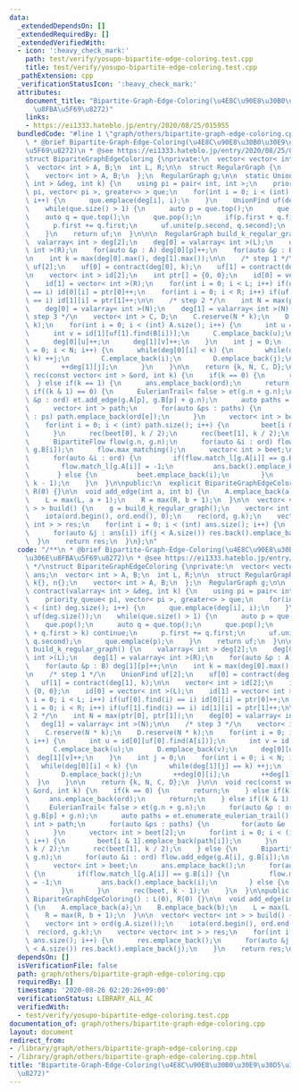 ```yaml
---
data:
  _extendedDependsOn: []
  _extendedRequiredBy: []
  _extendedVerifiedWith:
  - icon: ':heavy_check_mark:'
    path: test/verify/yosupo-bipartite-edge-coloring.test.cpp
    title: test/verify/yosupo-bipartite-edge-coloring.test.cpp
  _pathExtension: cpp
  _verificationStatusIcon: ':heavy_check_mark:'
  attributes:
    document_title: "Bipartite-Graph-Edge-Coloring(\u4E8C\u90E8\u30B0\u30E9\u30D5\u306E\
      \u8FBA\u5F69\u8272)"
    links:
    - https://ei1333.hateblo.jp/entry/2020/08/25/015955
  bundledCode: "#line 1 \"graph/others/bipartite-graph-edge-coloring.cpp\"\n/**\n\
    \ * @brief Bipartite-Graph-Edge-Coloring(\u4E8C\u90E8\u30B0\u30E9\u30D5\u306E\u8FBA\
    \u5F69\u8272)\n * @see https://ei1333.hateblo.jp/entry/2020/08/25/015955\n */\n\
    struct BipariteGraphEdgeColoring {\nprivate:\n  vector< vector< int > > ans;\n\
    \  vector< int > A, B;\n  int L, R;\n\n  struct RegularGraph {\n    int k{}, n{};\n\
    \    vector< int > A, B;\n  };\n  RegularGraph g;\n\n  static UnionFind contract(valarray<\
    \ int > &deg, int k) {\n    using pi = pair< int, int >;\n    priority_queue<\
    \ pi, vector< pi >, greater<> > que;\n    for(int i = 0; i < (int) deg.size();\
    \ i++) {\n      que.emplace(deg[i], i);\n    }\n    UnionFind uf(deg.size());\n\
    \    while(que.size() > 1) {\n      auto p = que.top();\n      que.pop();\n  \
    \    auto q = que.top();\n      que.pop();\n      if(p.first + q.first > k) continue;\n\
    \      p.first += q.first;\n      uf.unite(p.second, q.second);\n      que.emplace(p);\n\
    \    }\n    return uf;\n  }\n\n\n  RegularGraph build_k_regular_graph() {\n  \
    \  valarray< int > deg[2];\n    deg[0] = valarray< int >(L);\n    deg[1] = valarray<\
    \ int >(R);\n    for(auto &p : A) deg[0][p]++;\n    for(auto &p : B) deg[1][p]++;\n\
    \n    int k = max(deg[0].max(), deg[1].max());\n\n    /* step 1 */\n    UnionFind\
    \ uf[2];\n    uf[0] = contract(deg[0], k);\n    uf[1] = contract(deg[1], k);\n\
    \n    vector< int > id[2];\n    int ptr[] = {0, 0};\n    id[0] = vector< int >(L);\n\
    \    id[1] = vector< int >(R);\n    for(int i = 0; i < L; i++) if(uf[0].find(i)\
    \ == i) id[0][i] = ptr[0]++;\n    for(int i = 0; i < R; i++) if(uf[1].find(i)\
    \ == i) id[1][i] = ptr[1]++;\n\n    /* step 2 */\n    int N = max(ptr[0], ptr[1]);\n\
    \    deg[0] = valarray< int >(N);\n    deg[1] = valarray< int >(N);\n\n    /*\
    \ step 3 */\n    vector< int > C, D;\n    C.reserve(N * k);\n    D.reserve(N *\
    \ k);\n    for(int i = 0; i < (int) A.size(); i++) {\n      int u = id[0][uf[0].find(A[i])];\n\
    \      int v = id[1][uf[1].find(B[i])];\n      C.emplace_back(u);\n      D.emplace_back(v);\n\
    \      deg[0][u]++;\n      deg[1][v]++;\n    }\n    int j = 0;\n    for(int i\
    \ = 0; i < N; i++) {\n      while(deg[0][i] < k) {\n        while(deg[1][j] ==\
    \ k) ++j;\n        C.emplace_back(i);\n        D.emplace_back(j);\n        ++deg[0][i];\n\
    \        ++deg[1][j];\n      }\n    }\n\n    return {k, N, C, D};\n  }\n\n  void\
    \ rec(const vector< int > &ord, int k) {\n    if(k == 0) {\n      return;\n  \
    \  } else if(k == 1) {\n      ans.emplace_back(ord);\n      return;\n    } else\
    \ if((k & 1) == 0) {\n      EulerianTrail< false > et(g.n + g.n);\n      for(auto\
    \ &p : ord) et.add_edge(g.A[p], g.B[p] + g.n);\n      auto paths = et.enumerate_eulerian_trail();\n\
    \      vector< int > path;\n      for(auto &ps : paths) {\n        for(auto &e\
    \ : ps) path.emplace_back(ord[e]);\n      }\n      vector< int > beet[2];\n  \
    \    for(int i = 0; i < (int) path.size(); i++) {\n        beet[i & 1].emplace_back(path[i]);\n\
    \      }\n      rec(beet[0], k / 2);\n      rec(beet[1], k / 2);\n    } else {\n\
    \      BipartiteFlow flow(g.n, g.n);\n      for(auto &i : ord) flow.add_edge(g.A[i],\
    \ g.B[i]);\n      flow.max_matching();\n      vector< int > beet;\n      ans.emplace_back();\n\
    \      for(auto &i : ord) {\n        if(flow.match_l[g.A[i]] == g.B[i]) {\n  \
    \        flow.match_l[g.A[i]] = -1;\n          ans.back().emplace_back(i);\n \
    \       } else {\n          beet.emplace_back(i);\n        }\n      }\n      rec(beet,\
    \ k - 1);\n    }\n  }\n\npublic:\n  explicit BipariteGraphEdgeColoring() : L(0),\
    \ R(0) {}\n\n  void add_edge(int a, int b) {\n    A.emplace_back(a);\n    B.emplace_back(b);\n\
    \    L = max(L, a + 1);\n    R = max(R, b + 1);\n  }\n\n  vector< vector< int\
    \ > > build() {\n    g = build_k_regular_graph();\n    vector< int > ord(g.A.size());\n\
    \    iota(ord.begin(), ord.end(), 0);\n    rec(ord, g.k);\n    vector< vector<\
    \ int > > res;\n    for(int i = 0; i < (int) ans.size(); i++) {\n      res.emplace_back();\n\
    \      for(auto &j : ans[i]) if(j < A.size()) res.back().emplace_back(j);\n  \
    \  }\n    return res;\n  }\n};\n"
  code: "/**\n * @brief Bipartite-Graph-Edge-Coloring(\u4E8C\u90E8\u30B0\u30E9\u30D5\
    \u306E\u8FBA\u5F69\u8272)\n * @see https://ei1333.hateblo.jp/entry/2020/08/25/015955\n\
    \ */\nstruct BipariteGraphEdgeColoring {\nprivate:\n  vector< vector< int > >\
    \ ans;\n  vector< int > A, B;\n  int L, R;\n\n  struct RegularGraph {\n    int\
    \ k{}, n{};\n    vector< int > A, B;\n  };\n  RegularGraph g;\n\n  static UnionFind\
    \ contract(valarray< int > &deg, int k) {\n    using pi = pair< int, int >;\n\
    \    priority_queue< pi, vector< pi >, greater<> > que;\n    for(int i = 0; i\
    \ < (int) deg.size(); i++) {\n      que.emplace(deg[i], i);\n    }\n    UnionFind\
    \ uf(deg.size());\n    while(que.size() > 1) {\n      auto p = que.top();\n  \
    \    que.pop();\n      auto q = que.top();\n      que.pop();\n      if(p.first\
    \ + q.first > k) continue;\n      p.first += q.first;\n      uf.unite(p.second,\
    \ q.second);\n      que.emplace(p);\n    }\n    return uf;\n  }\n\n\n  RegularGraph\
    \ build_k_regular_graph() {\n    valarray< int > deg[2];\n    deg[0] = valarray<\
    \ int >(L);\n    deg[1] = valarray< int >(R);\n    for(auto &p : A) deg[0][p]++;\n\
    \    for(auto &p : B) deg[1][p]++;\n\n    int k = max(deg[0].max(), deg[1].max());\n\
    \n    /* step 1 */\n    UnionFind uf[2];\n    uf[0] = contract(deg[0], k);\n \
    \   uf[1] = contract(deg[1], k);\n\n    vector< int > id[2];\n    int ptr[] =\
    \ {0, 0};\n    id[0] = vector< int >(L);\n    id[1] = vector< int >(R);\n    for(int\
    \ i = 0; i < L; i++) if(uf[0].find(i) == i) id[0][i] = ptr[0]++;\n    for(int\
    \ i = 0; i < R; i++) if(uf[1].find(i) == i) id[1][i] = ptr[1]++;\n\n    /* step\
    \ 2 */\n    int N = max(ptr[0], ptr[1]);\n    deg[0] = valarray< int >(N);\n \
    \   deg[1] = valarray< int >(N);\n\n    /* step 3 */\n    vector< int > C, D;\n\
    \    C.reserve(N * k);\n    D.reserve(N * k);\n    for(int i = 0; i < (int) A.size();\
    \ i++) {\n      int u = id[0][uf[0].find(A[i])];\n      int v = id[1][uf[1].find(B[i])];\n\
    \      C.emplace_back(u);\n      D.emplace_back(v);\n      deg[0][u]++;\n    \
    \  deg[1][v]++;\n    }\n    int j = 0;\n    for(int i = 0; i < N; i++) {\n   \
    \   while(deg[0][i] < k) {\n        while(deg[1][j] == k) ++j;\n        C.emplace_back(i);\n\
    \        D.emplace_back(j);\n        ++deg[0][i];\n        ++deg[1][j];\n    \
    \  }\n    }\n\n    return {k, N, C, D};\n  }\n\n  void rec(const vector< int >\
    \ &ord, int k) {\n    if(k == 0) {\n      return;\n    } else if(k == 1) {\n \
    \     ans.emplace_back(ord);\n      return;\n    } else if((k & 1) == 0) {\n \
    \     EulerianTrail< false > et(g.n + g.n);\n      for(auto &p : ord) et.add_edge(g.A[p],\
    \ g.B[p] + g.n);\n      auto paths = et.enumerate_eulerian_trail();\n      vector<\
    \ int > path;\n      for(auto &ps : paths) {\n        for(auto &e : ps) path.emplace_back(ord[e]);\n\
    \      }\n      vector< int > beet[2];\n      for(int i = 0; i < (int) path.size();\
    \ i++) {\n        beet[i & 1].emplace_back(path[i]);\n      }\n      rec(beet[0],\
    \ k / 2);\n      rec(beet[1], k / 2);\n    } else {\n      BipartiteFlow flow(g.n,\
    \ g.n);\n      for(auto &i : ord) flow.add_edge(g.A[i], g.B[i]);\n      flow.max_matching();\n\
    \      vector< int > beet;\n      ans.emplace_back();\n      for(auto &i : ord)\
    \ {\n        if(flow.match_l[g.A[i]] == g.B[i]) {\n          flow.match_l[g.A[i]]\
    \ = -1;\n          ans.back().emplace_back(i);\n        } else {\n          beet.emplace_back(i);\n\
    \        }\n      }\n      rec(beet, k - 1);\n    }\n  }\n\npublic:\n  explicit\
    \ BipariteGraphEdgeColoring() : L(0), R(0) {}\n\n  void add_edge(int a, int b)\
    \ {\n    A.emplace_back(a);\n    B.emplace_back(b);\n    L = max(L, a + 1);\n\
    \    R = max(R, b + 1);\n  }\n\n  vector< vector< int > > build() {\n    g = build_k_regular_graph();\n\
    \    vector< int > ord(g.A.size());\n    iota(ord.begin(), ord.end(), 0);\n  \
    \  rec(ord, g.k);\n    vector< vector< int > > res;\n    for(int i = 0; i < (int)\
    \ ans.size(); i++) {\n      res.emplace_back();\n      for(auto &j : ans[i]) if(j\
    \ < A.size()) res.back().emplace_back(j);\n    }\n    return res;\n  }\n};\n"
  dependsOn: []
  isVerificationFile: false
  path: graph/others/bipartite-graph-edge-coloring.cpp
  requiredBy: []
  timestamp: '2020-08-26 02:20:26+09:00'
  verificationStatus: LIBRARY_ALL_AC
  verifiedWith:
  - test/verify/yosupo-bipartite-edge-coloring.test.cpp
documentation_of: graph/others/bipartite-graph-edge-coloring.cpp
layout: document
redirect_from:
- /library/graph/others/bipartite-graph-edge-coloring.cpp
- /library/graph/others/bipartite-graph-edge-coloring.cpp.html
title: "Bipartite-Graph-Edge-Coloring(\u4E8C\u90E8\u30B0\u30E9\u30D5\u306E\u8FBA\u5F69\
  \u8272)"
---
```

